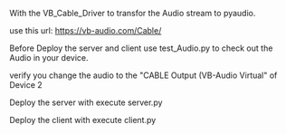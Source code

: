 With the VB_Cable_Driver to transfor the Audio stream to pyaudio.

use this url: https://vb-audio.com/Cable/

Before Deploy the server and client use test_Audio.py to check out the Audio in your device.

verify you change the audio to the "CABLE Output (VB-Audio Virtual" of Device 2

Deploy the server with execute server.py

Deploy the client with execute client.py
